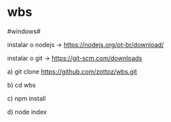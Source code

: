 # wbs

#windows#

instalar o nodejs
 -> https://nodejs.org/pt-br/download/

instalar o git
 -> https://git-scm.com/downloads

 a) git clone https://github.com/zottoz/wbs.git

 b) cd wbs
 
 c) npm install
 
 d) node index

 

 